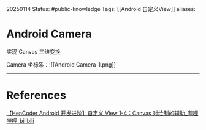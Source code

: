 20250114
Status: #public-knowledge
Tags: [[Android 自定义View]]
aliases: 
# Android Camera
实现 Canvas 三维变换

Camera 坐标系：![[Android Camera-1.png]]








---
# References
[【HenCoder Android 开发进阶】自定义 View 1-4：Canvas 对绘制的辅助\_哔哩哔哩\_bilibili](https://www.bilibili.com/video/BV1Xx411H7HE?spm_id_from=333.788.recommend_more_video.-1&vd_source=a497ef11491d2a482175c6fc4a5251cd)
